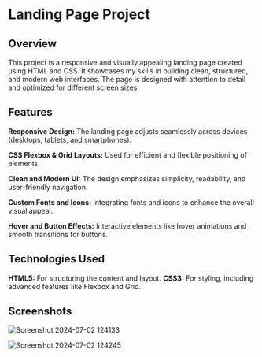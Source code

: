 # Landing Page Project
## Overview
This project is a responsive and visually appealing landing page created using HTML and CSS. It showcases my skills in building clean, structured, and modern web interfaces. The page is designed with attention to detail and optimized for different screen sizes.

## Features

**Responsive Design:** The landing page adjusts seamlessly across devices (desktops, tablets, and smartphones).

**CSS Flexbox & Grid Layouts:** Used for efficient and flexible positioning of elements.

**Clean and Modern UI:** The design emphasizes simplicity, readability, and user-friendly navigation.

**Custom Fonts and Icons:** Integrating fonts and icons to enhance the overall visual appeal.

**Hover and Button Effects:** Interactive elements like hover animations and smooth transitions for buttons.

## Technologies Used
**HTML5:** For structuring the content and layout.
**CSS3:** For styling, including advanced features like Flexbox and Grid.

## Screenshots
![Screenshot 2024-07-02 124133](https://github.com/user-attachments/assets/e11504ff-7d8c-435d-b07c-5bde09c9ff09)

![Screenshot 2024-07-02 124245](https://github.com/user-attachments/assets/2783804b-2625-498d-9053-b3ee36c14f3a)
